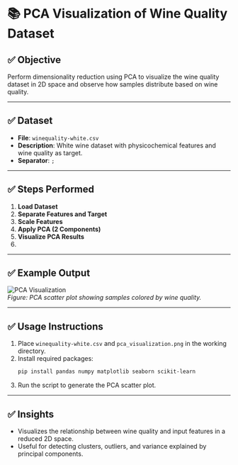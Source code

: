# 📚 PCA Visualization of Wine Quality Dataset

## ✅ Objective
Perform dimensionality reduction using PCA to visualize the wine quality dataset in 2D space and observe how samples distribute based on wine quality.

---

## ✅ Dataset
- **File**: `winequality-white.csv`
- **Description**: White wine dataset with physicochemical features and wine quality as target.
- **Separator**: `;`

---

## ✅ Steps Performed

1. **Load Dataset**
2. **Separate Features and Target**
3. **Scale Features**
4. **Apply PCA (2 Components)**
5. **Visualize PCA Results**
6. 
---

## ✅ Example Output

![PCA Visualization](<img width="1052" height="873" alt="image" src="https://github.com/user-attachments/assets/fab09b2d-b892-4952-9710-7915916dfcbe" />)  
*Figure: PCA scatter plot showing samples colored by wine quality.*

---

## ✅ Usage Instructions
1. Place `winequality-white.csv` and `pca_visualization.png` in the working directory.
2. Install required packages:
    ```bash
    pip install pandas numpy matplotlib seaborn scikit-learn
    ```
3. Run the script to generate the PCA scatter plot.

---

## ✅ Insights
- Visualizes the relationship between wine quality and input features in a reduced 2D space.
- Useful for detecting clusters, outliers, and variance explained by principal components.
